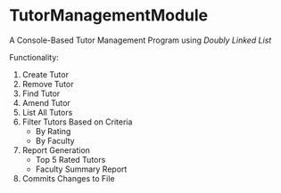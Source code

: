 # TutorManagementModule
A Console-Based Tutor Management Program using *Doubly Linked List* 

Functionality: 
  1. Create Tutor
  2. Remove Tutor
  3. Find Tutor
  4. Amend Tutor
  5. List All Tutors
  6. Filter Tutors Based on Criteria
     - By Rating
     - By Faculty
  7. Report Generation
     - Top 5 Rated Tutors
     - Faculty Summary Report
  8. Commits Changes to File

